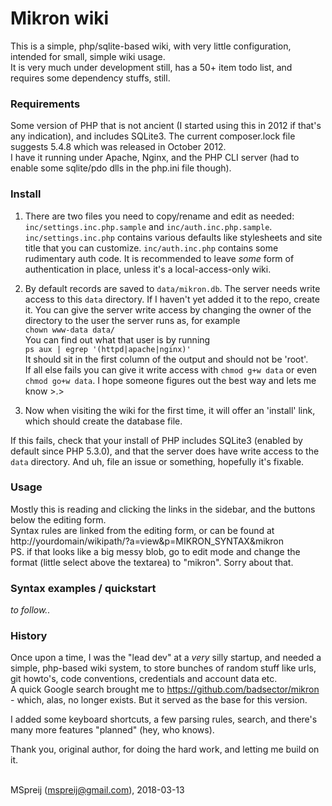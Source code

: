 # Mikron wiki

This is a simple, php/sqlite-based wiki, with very little configuration, intended for small, simple wiki usage.  
It is very much under development still, has a 50+ item todo list, and requires some dependency stuffs, still.


### Requirements
Some version of PHP that is not ancient (I started using this in 2012 if that's any indication), and includes SQLite3. The current composer.lock file suggests 5.4.8 which was released in October 2012.  
I have it running under Apache, Nginx, and the PHP CLI server (had to enable some sqlite/pdo dlls in the php.ini file though).


### Install

1. There are two files you need to copy/rename and edit as needed: `inc/settings.inc.php.sample` and `inc/auth.inc.php.sample`. `inc/settings.inc.php` contains various defaults like stylesheets and site title that you can customize. `inc/auth.inc.php` contains some rudimentary auth code. It is recommended to leave *some* form of authentication in place, unless it's a local-access-only wiki.
2. By default records are saved to `data/mikron.db`. The server needs write access to this `data` directory. If I haven't yet added it to the repo, create it. You can give the server write access by changing the owner of the directory to the user the server runs as, for example  
`chown www-data data/`  
You can find out what that user is by running  
`ps aux | egrep '(httpd|apache|nginx)'`  
It should sit in the first column of the output and should not be 'root'.  
If all else fails you can give it write access with `chmod g+w data` or even `chmod go+w data`. I hope someone figures out the best way and lets me know >.>

3. Now when visiting the wiki for the first time, it will offer an 'install' link, which should create the database file.  

If this fails, check that your install of PHP includes SQLite3 (enabled by default since PHP 5.3.0), and that the server does have write access to the `data` directory. And uh, file an issue or something, hopefully it's fixable.


### Usage

Mostly this is reading and clicking the links in the sidebar, and the buttons below the editing form.  
Syntax rules are linked from the editing form, or can be found at  
http://yourdomain/wikipath/?a=view&p=MIKRON_SYNTAX&mikron  
PS. if that looks like a big messy blob, go to edit mode and change the format (little select above the textarea) to "mikron". Sorry about that.

### Syntax examples / quickstart

*to follow..*


### History

Once upon a time, I was the "lead dev" at a *very* silly startup, and needed a simple, php-based wiki system, to store bunches of random stuff like urls, git howto's, code conventions, credentials and account data etc.  
A quick Google search brought me to https://github.com/badsector/mikron - which, alas, no longer exists. But it served as the base for this version.

I added some keyboard shortcuts, a few parsing rules, search, and there's many more features "planned" (hey, who knows).

Thank you, original author, for doing the hard work, and letting me build on it.
<br>
<br>

MSpreij (<mspreij@gmail.com>), 2018-03-13
